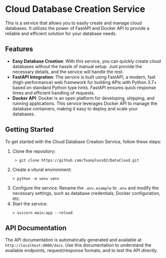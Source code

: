 # Cloud Database Creation Service

This is a service that allows you to easily create and manage cloud databases. It utilizes the power of FastAPI and Docker API to provide a reliable and efficient solution for your database needs.

## Features

- **Easy Database Creation**: With this service, you can quickly create cloud databases without the hassle of manual setup. Just provide the necessary details, and the service will handle the rest.
- **FastAPI Integration**: The service is built using FastAPI, a modern, fast (high-performance) web framework for building APIs with Python 3.7+ based on standard Python type hints. FastAPI ensures quick response times and efficient handling of requests.
- **Docker API**: Docker is an open platform for developing, shipping, and running applications. This service leverages Docker API to manage the database containers, making it easy to deploy and scale your databases.

## Getting Started

To get started with the Cloud Database Creation Service, follow these steps:

1. Clone the repository:
   ```shell
    > git clone https://github.com/Tuanpluss02/DataCloud.git
   ```
2. Create a vitural environment:
    ```shell
    > python -m venv venv
    ```
3. Configure the service:
    Rename the `.env.example` to  `.env` and modify the necessary settings, such as database credentials, Docker configuration, etc.
4. Start the service:
    ```shell 
    > uvicorn main:app --reload
    ```
## API Documentation
The API documentation is automatically generated and available at `http://localhost:8000/docs`. Use this documentation to understand the available endpoints, request/response formats, and to test the API directly.